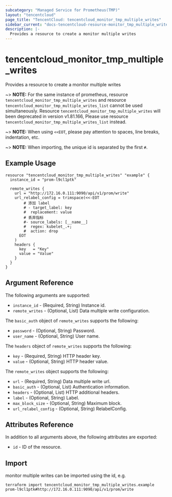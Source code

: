 ```yaml
---
subcategory: "Managed Service for Prometheus(TMP)"
layout: "tencentcloud"
page_title: "TencentCloud: tencentcloud_monitor_tmp_multiple_writes"
sidebar_current: "docs-tencentcloud-resource-monitor_tmp_multiple_writes"
description: |-
  Provides a resource to create a monitor multiple writes
---
```


# tencentcloud_monitor_tmp_multiple_writes

Provides a resource to create a monitor multiple writes

~> **NOTE:** For the same instance of prometheus, resource `tencentcloud_monitor_tmp_multiple_writes` and resource `tencentcloud_monitor_tmp_multiple_writes_list` cannot be used simultaneously. Resource `tencentcloud_monitor_tmp_multiple_writes` will been deprecated in version v1.81.166, Please use resource `tencentcloud_monitor_tmp_multiple_writes_list` instead.

~> **NOTE:** When using `<<EOT`, please pay attention to spaces, line breaks, indentation, etc.

~> **NOTE:** When importing, the unique id is separated by the first `#`.

## Example Usage

```hcl
resource "tencentcloud_monitor_tmp_multiple_writes" "example" {
  instance_id = "prom-l9cl1ptk"

  remote_writes {
    url = "http://172.16.0.111:9090/api/v1/prom/write"
    url_relabel_config = trimspace(<<-EOT
        # 添加 label
        # - target_label: key
        #  replacement: value
        # 丢弃指标
        #- source_labels: [__name__]
        #  regex: kubelet_.+;
        #  action: drop
      EOT
    )
    headers {
      key   = "Key"
      value = "Value"
    }
  }
}
```

## Argument Reference

The following arguments are supported:

* `instance_id` - (Required, String) Instance id.
* `remote_writes` - (Optional, List) Data multiple write configuration.

The `basic_auth` object of `remote_writes` supports the following:

* `password` - (Optional, String) Password.
* `user_name` - (Optional, String) User name.

The `headers` object of `remote_writes` supports the following:

* `key` - (Required, String) HTTP header key.
* `value` - (Optional, String) HTTP header value.

The `remote_writes` object supports the following:

* `url` - (Required, String) Data multiple write url.
* `basic_auth` - (Optional, List) Authentication information.
* `headers` - (Optional, List) HTTP additional headers.
* `label` - (Optional, String) Label.
* `max_block_size` - (Optional, String) Maximum block.
* `url_relabel_config` - (Optional, String) RelabelConfig.

## Attributes Reference

In addition to all arguments above, the following attributes are exported:

* `id` - ID of the resource.



## Import

monitor multiple writes can be imported using the id, e.g.

```
terraform import tencentcloud_monitor_tmp_multiple_writes.example prom-l9cl1ptk#http://172.16.0.111:9090/api/v1/prom/write
```

